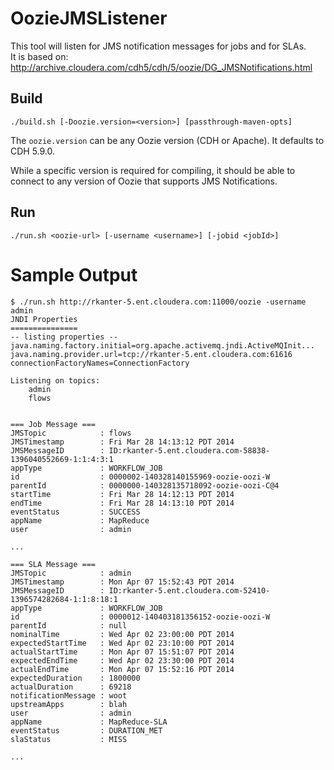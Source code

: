 OozieJMSListener
================

This tool will listen for JMS notification messages for jobs and for SLAs.  
It is based on: http://archive.cloudera.com/cdh5/cdh/5/oozie/DG_JMSNotifications.html

Build
-----
````
./build.sh [-Doozie.version=<version>] [passthrough-maven-opts]
````

The ``oozie.version`` can be any Oozie version (CDH or Apache).  It defaults to CDH 5.9.0.

While a specific version is required for compiling, it should be able to connect to any version of Oozie that supports JMS Notifications.


Run
---
````
./run.sh <oozie-url> [-username <username>] [-jobid <jobId>]
````


Sample Output
=============
````
$ ./run.sh http://rkanter-5.ent.cloudera.com:11000/oozie -username admin
JNDI Properties
===============
-- listing properties --
java.naming.factory.initial=org.apache.activemq.jndi.ActiveMQInit...
java.naming.provider.url=tcp://rkanter-5.ent.cloudera.com:61616
connectionFactoryNames=ConnectionFactory

Listening on topics:
	admin
	flows


=== Job Message ===
JMSTopic            : flows
JMSTimestamp        : Fri Mar 28 14:13:12 PDT 2014
JMSMessageID        : ID:rkanter-5.ent.cloudera.com-58838-1396040552669-1:1:4:3:1
appType             : WORKFLOW_JOB
id                  : 0000002-140328140155969-oozie-oozi-W
parentId            : 0000000-140328135718092-oozie-oozi-C@4
startTime           : Fri Mar 28 14:12:13 PDT 2014
endTime             : Fri Mar 28 14:13:10 PDT 2014
eventStatus         : SUCCESS
appName             : MapReduce
user                : admin

...

=== SLA Message ===
JMSTopic            : admin
JMSTimestamp        : Mon Apr 07 15:52:43 PDT 2014
JMSMessageID        : ID:rkanter-5.ent.cloudera.com-52410-1396574282684-1:1:8:18:1
appType             : WORKFLOW_JOB
id                  : 0000012-140403181356152-oozie-oozi-W
parentId            : null
nominalTime         : Wed Apr 02 23:00:00 PDT 2014
expectedStartTime   : Wed Apr 02 23:10:00 PDT 2014
actualStartTime     : Mon Apr 07 15:51:07 PDT 2014
expectedEndTime     : Wed Apr 02 23:30:00 PDT 2014
actualEndTime       : Mon Apr 07 15:52:16 PDT 2014
expectedDuration    : 1800000
actualDuration      : 69218
notificationMessage : woot
upstreamApps        : blah
user                : admin
appName             : MapReduce-SLA
eventStatus         : DURATION_MET
slaStatus           : MISS

...
````
